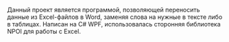 Данный проект является программой, позволяющей переносить данные из Excel-файлов в Word, заменяя слова на нужные в тексте либо в таблицах. Написан на C# WPF, использовалась сторонняя библиотека NPOI для работы с Excel.
